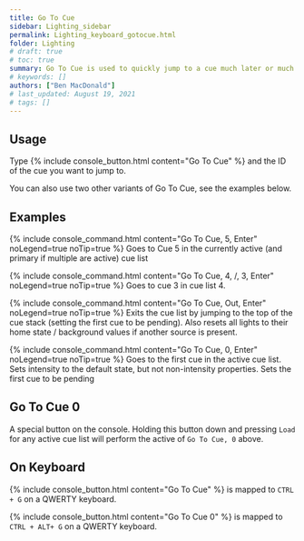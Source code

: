 ```yaml
---
title: Go To Cue
sidebar: Lighting_sidebar
permalink: Lighting_keyboard_gotocue.html
folder: Lighting
# draft: true
# toc: true
summary: Go To Cue is used to quickly jump to a cue much later or much earlier than the current cue. It can also be used to jump to a cue in a different cue list.
# keywords: []
authors: ["Ben MacDonald"]
# last_updated: August 19, 2021
# tags: []
---
```


## Usage
Type {% include console_button.html content="Go To Cue" %} and the ID of the cue you want to jump to.

You can also use two other variants of Go To Cue, see the examples below.
## Examples
{% include console_command.html content="Go To Cue, 5, Enter" noLegend=true noTip=true %}
Goes to Cue 5 in the currently active (and primary if multiple are active) cue list

{% include console_command.html content="Go To Cue, 4, /, 3, Enter" noLegend=true noTip=true %}
Goes to cue 3 in cue list 4.

{% include console_command.html content="Go To Cue, Out, Enter" noLegend=true noTip=true %}
Exits the cue list by jumping to the top of the cue stack (setting the first cue to be pending). Also resets all lights to their home state / background values if another source is present.

{% include console_command.html content="Go To Cue, 0, Enter" noLegend=true noTip=true %}
Goes to the first cue in the active cue list. Sets intensity to the default state, but not non-intensity properties. Sets the first cue to be pending

## Go To Cue 0
A special button on the console. Holding this button down and pressing `Load` for any active cue list will perform the active of `Go To Cue, 0` above.

## On Keyboard
{% include console_button.html content="Go To Cue" %} is mapped to `CTRL + G` on a QWERTY keyboard.

{% include console_button.html content="Go To Cue 0" %} is mapped to `CTRL + ALT+ G` on a QWERTY keyboard.